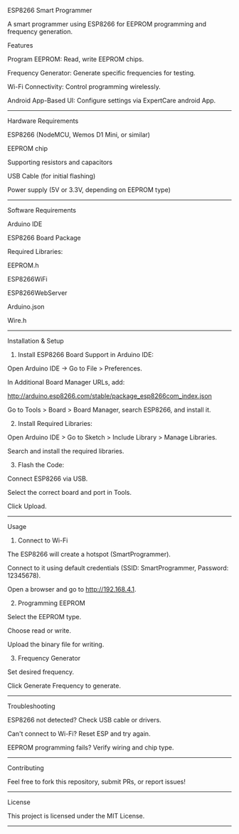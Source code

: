 ESP8266 Smart Programmer

A smart programmer using ESP8266 for EEPROM programming and frequency generation.

Features

Program EEPROM: Read, write EEPROM chips.

Frequency Generator: Generate specific frequencies for testing.

Wi-Fi Connectivity: Control programming wirelessly.

Android App-Based UI: Configure settings via ExpertCare android App.



---

Hardware Requirements

ESP8266 (NodeMCU, Wemos D1 Mini, or similar)

EEPROM chip 

Supporting resistors and capacitors

USB Cable (for initial flashing)

Power supply (5V or 3.3V, depending on EEPROM type)



---

Software Requirements

Arduino IDE

ESP8266 Board Package

Required Libraries:

EEPROM.h

ESP8266WiFi

ESP8266WebServer

Arduino.json

Wire.h 




---

Installation & Setup

1. Install ESP8266 Board Support in Arduino IDE:

Open Arduino IDE → Go to File > Preferences.

In Additional Board Manager URLs, add:

http://arduino.esp8266.com/stable/package_esp8266com_index.json

Go to Tools > Board > Board Manager, search ESP8266, and install it.



2. Install Required Libraries:

Open Arduino IDE > Go to Sketch > Include Library > Manage Libraries.

Search and install the required libraries.



3. Flash the Code:

Connect ESP8266 via USB.

Select the correct board and port in Tools.

Click Upload.





---

Usage

1. Connect to Wi-Fi

The ESP8266 will create a hotspot (SmartProgrammer).

Connect to it using default credentials (SSID: SmartProgrammer, Password: 12345678).

Open a browser and go to http://192.168.4.1.



2. Programming EEPROM

Select the EEPROM type.

Choose read or write.

Upload the binary file for writing.



3. Frequency Generator

Set desired frequency.

Click Generate Frequency to generate.



---

Troubleshooting

ESP8266 not detected? Check USB cable or drivers.

Can't connect to Wi-Fi? Reset ESP and try again.

EEPROM programming fails? Verify wiring and chip type.



---

Contributing

Feel free to fork this repository, submit PRs, or report issues!


---

License

This project is licensed under the MIT License.


---
